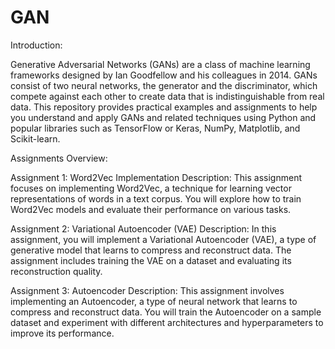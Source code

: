 # GAN
Introduction:

Generative Adversarial Networks (GANs) are a class of machine learning frameworks designed by Ian Goodfellow and his colleagues in 2014. GANs consist of two neural networks, the generator and the discriminator, which compete against each other to create data that is indistinguishable from real data. This repository provides practical examples and assignments to help you understand and apply GANs and related techniques using Python and popular libraries such as TensorFlow or Keras, NumPy, Matplotlib, and Scikit-learn.

Assignments Overview:

Assignment 1: Word2Vec Implementation Description: This assignment focuses on implementing Word2Vec, a technique for learning vector representations of words in a text corpus. You will explore how to train Word2Vec models and evaluate their performance on various tasks.

Assignment 2: Variational Autoencoder (VAE) Description: In this assignment, you will implement a Variational Autoencoder (VAE), a type of generative model that learns to compress and reconstruct data. The assignment includes training the VAE on a dataset and evaluating its reconstruction quality.

Assignment 3: Autoencoder Description: This assignment involves implementing an Autoencoder, a type of neural network that learns to compress and reconstruct data. You will train the Autoencoder on a sample dataset and experiment with different architectures and hyperparameters to improve its performance.
